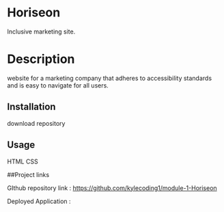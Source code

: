 # Horiseon

Inclusive marketing site.

# Description

website for a marketing company that adheres to accessibility standards and is easy to navigate for all users.

## Installation

download repository

## Usage

 HTML
CSS

##Project links 

GIthub repository link :
https://github.com/kylecoding1/module-1-Horiseon

Deployed Application :
